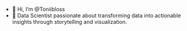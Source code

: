 - 👋 Hi, I’m @Toniibloss
- 👀 Data Scientist passionate about transforming data into actionable insights through storytelling and visualization.

<!---
Toniibloss/Toniibloss is a ✨ special ✨ repository because its `README.md` (this file) appears on your GitHub profile.
You can click the Preview link to take a look at your changes.
--->
